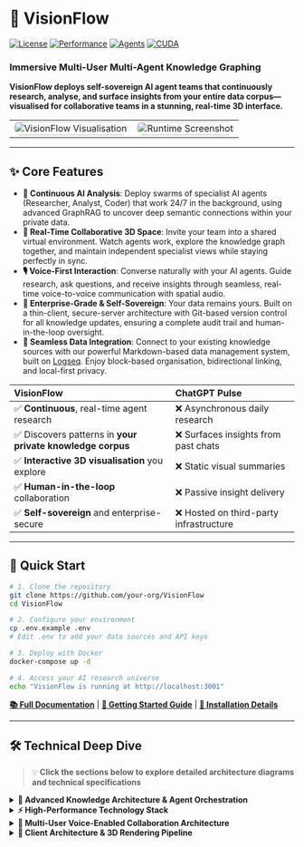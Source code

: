 # 🌌 VisionFlow

[![License](https://img.shields.io/badge/License-Mozilla%202.0-blue.svg)](LICENSE)
[![Performance](https://img.shields.io/badge/Performance-60FPS%20@%20100k%20nodes-red.svg)](docs/)
[![Agents](https://img.shields.io/badge/AI%20Agents-50%2B%20Concurrent-orange.svg)](docs/)
[![CUDA](https://img.shields.io/badge/CUDA-40%20Kernels-green.svg)](docs/)

### **Immersive Multi-User Multi-Agent Knowledge Graphing**
**VisionFlow deploys self-sovereign AI agent teams that continuously research, analyse, and surface insights from your entire data corpus—visualised for collaborative teams in a stunning, real-time 3D interface.**



<div align="center">
  <table>
    <tr>
      <td><img src="./visionflow.gif" alt="VisionFlow Visualisation" style="width:100%; border-radius:10px;"></td>
      <td><img src="./jarvisSept.gif" alt="Runtime Screenshot" style="width:100%; border-radius:10px;"></td>
    </tr>
  </table>
</div>

---

## ✨ Core Features

*   **🧠 Continuous AI Analysis**: Deploy swarms of specialist AI agents (Researcher, Analyst, Coder) that work 24/7 in the background, using advanced GraphRAG to uncover deep semantic connections within your private data.
*   **🤝 Real-Time Collaborative 3D Space**: Invite your team into a shared virtual environment. Watch agents work, explore the knowledge graph together, and maintain independent specialist views while staying perfectly in sync.
*   **🎙️ Voice-First Interaction**: Converse naturally with your AI agents. Guide research, ask questions, and receive insights through seamless, real-time voice-to-voice communication with spatial audio.
*   **🔐 Enterprise-Grade & Self-Sovereign**: Your data remains yours. Built on a thin-client, secure-server architecture with Git-based version control for all knowledge updates, ensuring a complete audit trail and human-in-the-loop oversight.
*   **🔌 Seamless Data Integration**: Connect to your existing knowledge sources with our powerful Markdown-based data management system, built on [Logseq](https://logseq.com/). Enjoy block-based organisation, bidirectional linking, and local-first privacy.

| VisionFlow | ChatGPT Pulse |
| :--- | :--- |
| ✅ **Continuous**, real-time agent research | ❌ Asynchronous daily research |
| ✅ Discovers patterns in **your private knowledge corpus** | ❌ Surfaces insights from past chats |
| ✅ **Interactive 3D visualisation** you explore | ❌ Static visual summaries |
| ✅ **Human-in-the-loop** collaboration | ❌ Passive insight delivery |
| ✅ **Self-sovereign** and enterprise-secure | ❌ Hosted on third-party infrastructure |

---

## 🚀 Quick Start

```bash
# 1. Clone the repository
git clone https://github.com/your-org/VisionFlow
cd VisionFlow

# 2. Configure your environment
cp .env.example .env
# Edit .env to add your data sources and API keys

# 3. Deploy with Docker
docker-compose up -d

# 4. Access your AI research universe
echo "VisionFlow is running at http://localhost:3001"
```

**[📚 Full Documentation](docs/)** | **[🎯 Getting Started Guide](docs/getting-started/02-quick-start.md)** | **[🔧 Installation Details](docs/getting-started/01-installation.md)**

---

## 🛠️ Technical Deep Dive

> 💡 **Click the sections below to explore detailed architecture diagrams and technical specifications**

<details>
<summary><strong>🧠 Advanced Knowledge Architecture & Agent Orchestration</strong></summary>

### Advanced Knowledge Graph Architecture

```mermaid
graph TB
    subgraph "Transitional Architecture - Bridge Pattern"
        TransitionalSupervisor["TransitionalGraphSupervisor<br/>Bridge Pattern Wrapper"]
        GraphActor["GraphServiceActor<br/>35,193 lines, Being Refactored"]

        subgraph "Extracted Actor Services"
            GraphStateActor["GraphStateActor<br/>State Management"]
            PhysicsOrchestrator["PhysicsOrchestratorActor<br/>GPU Physics"]
            SemanticProcessor["SemanticProcessorActor<br/>AI Analysis"]
            ClientCoordinator["ClientCoordinatorActor<br/>WebSocket Management"]
        end

        TransitionalSupervisor -->|Manages| GraphActor
        TransitionalSupervisor -->|Supervises| GraphStateActor
        TransitionalSupervisor -->|Orchestrates| PhysicsOrchestrator
        TransitionalSupervisor -->|Coordinates| SemanticProcessor
        TransitionalSupervisor -->|Routes| ClientCoordinator
    end

    style TransitionalSupervisor fill:#ff9800
    style GraphActor fill:#ffd54f
```

- **Microsoft GraphRAG Integration**: We build hierarchical knowledge structures with subject-object-predicate relationships, capturing deep semantic meaning beyond simple vector similarity.
- **Leiden Clustering Algorithm**: Automatically organises your knowledge into well-connected communities, revealing hidden relationships and structuring information from high-level domains down to specific details.
- **Cutting-Edge Shortest Path Analysis**: Utilises [new research](https://arxiv.org/abs/2504.17033) for multi-hop reasoning, enabling you to connect distant concepts and trace the flow of information.

### Intelligent Agent Orchestration
VisionFlow deploys specialised AI agents that work continuously in the background:
- **Researcher Agents**: Deep-dive into topics using GraphRAG's local search.
- **Analyst Agents**: Identify patterns and correlations using clustering algorithms.
- **Coder Agents**: Parse and understand codebases, documentation, and dependencies.
- **Planner & Reviewer Agents**: Coordinate research strategies and validate findings.

### Living Knowledge Graph with Git Integration
- Your data evolves in real-time as agents discover relationships.
- All changes are submitted as **merge requests** for human oversight, tracked with a complete Git version history.
- **Time Travel**: Visually rewind and fast-forward through the history of your data in the immersive graph.

</details>

<details>
<summary><strong>⚡ High-Performance Technology Stack</strong></summary>

### GPU Computation Layer

```mermaid
graph LR
    subgraph GCL["GPU Computation Layer - 40 Production CUDA Kernels"]
        subgraph VU["visionflow_unified.cu (28 kernels)"]
            Physics["Force-Directed Layout<br/>Spring-Mass Physics"]
            Clustering1["K-means++ Clustering<br/>Spectral Analysis"]
            Anomaly1["Local Outlier Factor<br/>Statistical Z-score"]
        end

        subgraph GCK["gpu_clustering_kernels.cu (8 kernels)"]
            Louvain["Louvain Modularity<br/>Community Detection"]
            LabelProp["Label Propagation<br/>Graph Partitioning"]
        end

        subgraph SK["Specialised Kernels (4)"]
            Stability["Stability Gates<br/>2 kernels"]
            SSSP["Shortest Path<br/>2 kernels"]
        end
    end

    style Physics fill:#4caf50
    style Clustering1 fill:#2196f3
    style Anomaly1 fill:#ff5722
```

### Binary Protocol Architecture

```mermaid
graph TD
    subgraph "34-Byte Wire Protocol (Actual Implementation)"
        WireFormat["Wire Packet Structure<br/>34 bytes total"]

        subgraph "Packet Layout"
            NodeID["node_id: u16 (2 bytes)"]
            Position["position: [f32; 3] (12 bytes)"]
            Velocity["velocity: [f32; 3] (12 bytes)"]
            Distance["sssp_distance: f32 (4 bytes)"]
            Parent["sssp_parent: i32 (4 bytes)"]
        end

        WireFormat --> NodeID
        WireFormat --> Position
        WireFormat --> Velocity
        WireFormat --> Distance
        WireFormat --> Parent
    end

    Comparison["JSON: 680 bytes → Binary: 34 bytes<br/>95% reduction"]

    style WireFormat fill:#673ab7
    style Comparison fill:#4caf50
```

| Layer | Component | Specification | Performance |
| :--- | :--- | :--- | :--- |
| **GPU Acceleration** | 40 CUDA Kernels | Physics, clustering, pathfinding | 100x CPU speedup |
| **Networking** | Binary WebSocket | 34-byte custom protocol | <10ms latency, 95% bandwidth saving |
| **Visualisation** | React Three Fiber | WebGL 3D Rendering Pipeline | 60 FPS @ 100k+ nodes |
| **Backend** | Rust + Actix | Supervised actor system | 1,000+ requests/min |
| **AI Orchestration**| MCP Protocol | ClaudeFlowActor & Agent Swarms | 50+ concurrent agents |

</details>

<details>
<summary><strong>👥 Multi-User Voice-Enabled Collaboration Architecture</strong></summary>

```mermaid
graph TB
    subgraph "Immersive Voice-Enabled Collaboration"
        subgraph "Human Experts with Independent Views"
            Expert1[Research Lead<br/>🎙️ Voice + Custom View]
            Expert2[Data Scientist<br/>🎙️ Voice + Analytics View]
            Expert3[Developer<br/>🎙️ Voice + Code View]
        end

        subgraph "Voice-Responsive AI Swarms"
            ResearchSwarm[Research Agents<br/>🔊 Voice Response]
            CoderSwarm[Coder Agents<br/>🔊 Code Narration]
            AnalystSwarm[Analyst Agents<br/>🔊 Data Insights]
        end

        subgraph "Shared Knowledge + Individual Lenses"
            KnowledgeGraph[Living Knowledge Graph<br/>Common Data Layer]

            subgraph "Personalised Views"
                View1[Research View<br/>Publications Focus]
                View2[Analytics View<br/>Metrics Focus]
                View3[Code View<br/>Architecture Focus]
            end

            HolographicVis[200x Holographic Sphere<br/>Synchronised Perspectives]
        end

        Expert1 <-->|🎙️ Voice Commands| ResearchSwarm
        Expert2 <-->|🎙️ Voice Queries| AnalystSwarm
        Expert3 <-->|🎙️ Voice Reviews| CoderSwarm

        KnowledgeGraph --> View1 & View2 & View3
        View1 --> Expert1
        View2 --> Expert2
        View3 --> Expert3
    end

    subgraph "Voice & Sync Infrastructure"
        VoiceSystem[Dual Voice System<br/>Legacy + Centralised]
        SpatialAudio[3D Spatial Audio<br/>Positioned Voices]
        WebSocketSync[Binary WebSocket<br/>34-byte packets]
        IndependentState[Per-User State<br/>Custom Settings]
    end

    VoiceSystem --> Expert1 & Expert2 & Expert3
    SpatialAudio --> HolographicVis
    WebSocketSync --> KnowledgeGraph

    style Expert1 fill:#4caf50
    style VoiceSystem fill:#ff5722
    style View1 fill:#e3f2fd
```

### Key Scenarios:
- **Voice-First Collaborative Research**: Teams guide agent swarms and discuss findings using natural voice commands in a shared 3D space with spatial audio.
- **Independent Specialist Views**: A data scientist can view statistical overlays while a developer sees code dependency graphs—both looking at the same core data, at the same time, without interrupting each other.
- **Team-Based Knowledge Discovery**: AI agents route findings to the most relevant human expert, who can then validate the insight and guide the next phase of research via merge request approval.
- **Collaborative Code Intelligence**: Use coder agents for live pair-programming sessions, architectural discussions, and automated knowledge capture from senior developers.

</details>

<details>
<summary><strong>🔬 Client Architecture & 3D Rendering Pipeline</strong></summary>

```mermaid
graph TB
    subgraph R3F["React Three Fiber Visualisation Pipeline"]
        subgraph CR["Core Rendering (60 FPS @ 100k nodes)"]
            GraphCanvas["GraphCanvas.tsx<br/>R3F Main Canvas"]
            GraphManager["GraphManager<br/>Scene Orchestration"]
            HolographicDataSphere["HolographicDataSphere<br/>200x Scale Hologram System"]
        end

        subgraph BW["Binary WebSocket (34-byte protocol)"]
            UnifiedApiClient["UnifiedApiClient<br/>31 References Across Codebase"]
            BinaryProtocol["Binary Protocol<br/>85% Bandwidth Reduction"]
            WebSocketService["WebSocket Service<br/><10ms Latency"]
        end

        subgraph MU["Multi-User Synchronisation"]
            ClientCoordinator["ClientCoordinatorActor<br/>User Session Management"]
            PresenceSystem["Presence Tracking<br/>Real-time Locations"]
            CollaborationLayer["Collaboration Layer<br/>Shared State Sync"]
        end
    end

    style GraphCanvas fill:#e1f5fe
    style HolographicDataSphere fill:#fff3e0
    style CollaborationLayer fill:#c8e6c9
```

### Data Flow Architecture

```mermaid
sequenceDiagram
    participant Backend as Rust Backend
    participant WS as WebSocket Service
    participant Binary as Binary Protocol
    participant GraphData as Graph Data Manager
    participant Canvas as Graph Canvas
    participant Agents as Agent Visualisation

    Note over Backend,Agents: Real-time Position Updates

    Backend->>WS: Binary frame (34 bytes/node)
    WS->>Binary: Parse binary data
    Binary->>Binary: Validate node format
    Binary->>GraphData: Update positions

    par Graph Updates
        GraphData->>Canvas: Node positions
        and
        GraphData->>Agents: Agent positions
    end

    Canvas->>Canvas: Update Three.js scene
    Agents->>Agents: Update agent meshes

    Note over Backend,Agents: Agent Metadata via REST

    loop Every 10 seconds
        Agents->>Backend: GET /api/bots/data
        Backend-->>Agents: Agent metadata (JSON)
        Agents->>Agents: Update agent details
    end
```

<details>
<summary><strong>🎙️ Voice-to-Voice Architecture</strong></summary>

```mermaid
graph LR
    subgraph VIO["Voice Input/Output Pipeline"]
        subgraph HVI["Human Voice Input"]
            Mic["Microphone<br/>Voice Capture"]
            STT["Speech-to-Text<br/>OpenAI Whisper"]
            Intent["Intent Recognition<br/>Context Analysis"]
        end

        subgraph AVR["AI Voice Response"]
            TTS["Text-to-Speech<br/>OpenAI/Kokoro"]
            Spatial["3D Spatial Audio<br/>Positioned Output"]
            Speaker["Voice Output<br/>Natural Response"]
        end

        subgraph DVS["Dual Voice System"]
            Legacy["useVoiceInteraction<br/>196 lines - Active"]
            Central["useVoiceInteractionCentralised<br/>856 lines - Available"]
            Hooks["9 Specialised Hooks<br/>Domain-Specific"]
        end
    end

    Mic --> STT --> Intent
    Intent --> Legacy
    Intent --> Central
    Legacy --> TTS
    Central --> TTS
    TTS --> Spatial --> Speaker

    style Mic fill:#4caf50
    style TTS fill:#2196f3
    style Central fill:#ff9800
```

### Voice Data Flow

```mermaid
sequenceDiagram
    participant User as User
    participant LegacyHook as useVoiceInteraction
    participant AudioService as Audio Input Service
    participant WS as WebSocket Service
    participant Backend as Rust Backend
    participant Whisper as Whisper STT
    participant Kokoro as Kokoro TTS

    User->>LegacyHook: Press voice button
    LegacyHook->>AudioService: Start recording
    AudioService->>AudioService: Capture audio stream
    AudioService->>WS: Send binary audio
    WS->>Backend: Forward audio data
    Backend->>Whisper: Process STT
    Whisper-->>Backend: Transcribed text
    Backend->>Backend: Process command
    Backend->>Kokoro: Generate TTS
    Kokoro-->>Backend: Audio response
    Backend->>WS: Send binary audio response
    WS->>LegacyHook: Audio response received
    LegacyHook-->>User: Voice feedback
```

<details>
<summary><strong>🏗️ System Integration Overview</strong></summary>

```mermaid
graph TB
    Client["Web Clients<br/>Unity/Browser"]
    
    subgraph "Actor System (Transitional Architecture)"
        TransitionalSupervisor["TransitionalGraphSupervisor<br/>Bridge Pattern"]
        GraphActor["GraphServiceActor<br/>Being Refactored"]
        GPUManager["GPUManagerActor"]
        ClientCoordinator["ClientCoordinatorActor"]
        ClaudeFlowActor["ClaudeFlowActor<br/>MCP Integration"]
    end
    
    subgraph "External Integrations"
        GitHub["GitHub API"]
        Docker["Docker Services<br/>multi-agent-container"]
        MCP["MCP Servers<br/>TCP :9500"]
        Speech["Speech Services"]
    end
    
    Client --> ClientCoordinator
    TransitionalSupervisor --> GraphActor
    ClaudeFlowActor --> MCP
    GPUManager --> GraphActor
    
    style TransitionalSupervisor fill:#ff9800
    style GPUManager fill:#4caf50
```

### Performance Metrics

| Component | Specification | Performance |
|-----------|--------------|-------------|
| **GPU Kernels** | 40 CUDA kernels | 100x CPU speedup |
| **Binary Protocol** | 34-byte packets | 95% bandwidth saving |
| **Actor System** | 20 Actix actors | 1000+ req/min |
| **WebSocket Latency** | Binary streaming | <10ms updates |
| **3D Rendering** | Three.js + WebGL | 60 FPS @ 100k nodes |
| **Agent Swarms** | MCP orchestration | 50+ concurrent agents |
| **Memory Efficiency** | Per-node overhead | 34 bytes only |
| **Hologram Scale** | HolographicDataSphere | 200x visual scale |

</details>

---

## 🔮 Roadmap

- ✅ **Current**: Real-time multi-user collaboration, voice-to-voice AI, 50+ concurrent agents, GPU acceleration.
- 🔄 **Coming Soon**: AR/VR (Quest 3) interface, multi-language voice support, email integration, mobile companion app.
- 🎯 **Future Vision**: Predictive intelligence, autonomous workflows, and a community plugin marketplace.

---

## 🤝 Community & Support

- **GitHub Issues**: [Report bugs or request features](https://github.com/your-org/VisionFlow/issues)
- **Discord**: [Join our community](https://discord.gg/ar-ai-kg)
- **Documentation**: [Full Documentation Hub](docs/)

#### 🙏 Acknowledgements
Inspired by the innovative work of **Prof. Rob Aspin** and powered by the tools and concepts from **Anthropic**, **OpenAI**, and the incredible open-source community.

---

## 📄 Licence

This project is licensed under the Mozilla Public License 2.0. See the [LICENSE](LICENSE) file for details.
